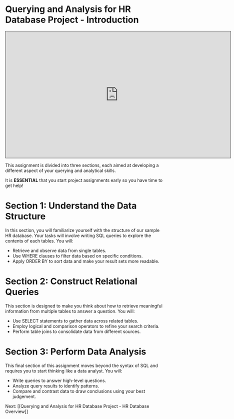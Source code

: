 
# Querying and Analysis for HR Database Project - Introduction

<iframe src="https://egator.hosted.panopto.com/Panopto/Pages/Embed.aspx?id=531fbeb7-cdae-4733-a89c-b1010055588d&autoplay=false&offerviewer=true&showtitle=true&showbrand=true&captions=false&interactivity=all" height="405" width="720" style="border: 1px solid #464646;" allowfullscreen allow="autoplay" aria-label="Panopto Embedded Video Player"></iframe>

This assignment is divided into three sections, each aimed at developing a different aspect of your querying and analytical skills.

It is **ESSENTIAL** that you start project assignments early so you have time to get help!
# Section 1: Understand the Data Structure

In this section, you will familiarize yourself with the structure of our sample HR database. Your tasks will involve writing SQL queries to explore the contents of each tables. You will:
- Retrieve and observe data from single tables.
- Use WHERE clauses to filter data based on specific conditions.
- Apply ORDER BY to sort data and make your result sets more readable.

# Section 2: Construct Relational Queries

This section is designed to make you think about how to retrieve meaningful information from multiple tables to answer a question. You will:
- Use SELECT statements to gather data across related tables.
- Employ logical and comparison operators to refine your search criteria.
- Perform table joins to consolidate data from different sources.

# Section 3: Perform Data Analysis

This final section of this assignment moves beyond the syntax of SQL and requires you to start thinking like a data analyst. You will:
- Write queries to answer high-level questions.
- Analyze query results to identify patterns.
- Compare and contrast data to draw conclusions using your best judgement.

Next: [[Querying and Analysis for HR Database Project - HR Database Overview]]